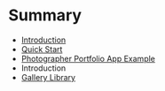 # Summary

* [Introduction](introduction.md)
* [Quick Start](quick-start.md)
* [Photographer Portfolio App Example](portfolio-app-example.md)
* Introduction
* [Gallery Library](readmemd.md)

